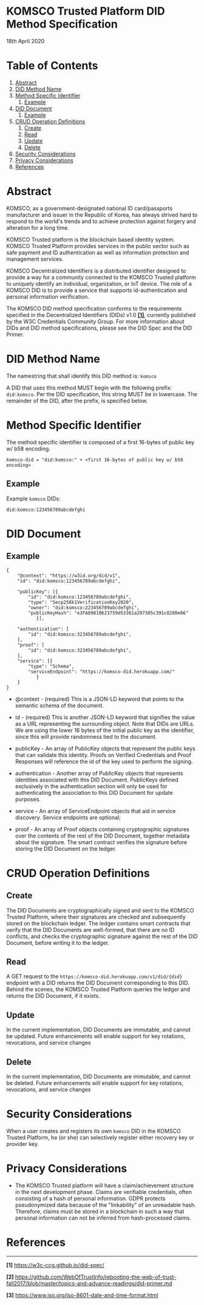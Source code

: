 KOMSCO Trusted Platform DID Method Specification
=================
18th April 2020

# Table of Contents
1. [Abstract](#abstract)
2. [DID Method Name](#name)
3. [Method Specific Identifier](#identifier)
    1. [Example](#example1)
4. [DID Document](#document)
    1. [Example](#example2)
5. [CRUD Operation Definitions](#crud)
    1. [Create](#create)
    2. [Read](#read)
    3. [Update](#update)
    4. [Delete](#delete)
6. [Security Considerations](#security)
7. [Privacy Considerations](#privacy)
8. [References](#references)
 
# Abstract <a name="abstract"></a>
KOMSCO, as a government-designated national ID card/passports manufacturer and issuer in the Republic of Korea, has always strived hard to respond to the world's trends and to achieve protection against forgery and alteration for a long time.

KOMSCO Trusted platform is the blockchain based identity system. KOMSCO Trusted Platform provides services in the public sector such as safe payment and ID authentication as well as information protection and management services. 

KOMSCO Decentralized Identifiers is a distributed identifier designed to provide a way for a community connected to the KOMSCO Trusted platform to uniquely identify an individual, organization, or IoT device. The role of a KOMSCO DID is to provide a service that supports id-authentication and personal information verification. 

The KOMSCO DID method specification conforms to the requirements specified in the Decentralized Identifiers (DIDs) v1.0 [**[1]**](https://w3c.github.io/did-core/), currently published by the W3C Credentials Community Group. 
For more information about DIDs and DID method specifications, please see the DID Spec and the DID Primer.
 
# DID Method Name <a name="name"></a>

The namestring that shall identify this DID method is: `komsco`

A DID that uses this method MUST begin with the following prefix: `did:komsco`. Per the DID specification, this string MUST be in lowercase. The remainder of the DID, after the prefix, is specified below.

# Method Specific Identifier <a name="identifier"></a>

The method specific identifier is composed of a first 16-bytes of public key w/ b58 encoding.
```
komsco-did = "did:komsco:" + <first 16-bytes of public key w/ b58 encoding>
```
## Example <a name="example1"></a>

Example `komsco` DIDs:
```
did:komsco:123456789abcdefghi
```
# DID Document <a name="document"></a>

## Example <a name="example2"></a>
```
{
	"@context": "https://w3id.org/did/v1",
	"id": "did:komsco:123456789abcdefghi",
	
	"publicKey": [{
		"id": "did:komsco:123456789abcdefghi",
		"type": "Secp256k1VerificationKey2020",
		"owner": "did:komsco:223456789abcdefghi",
		"publicKeyHash": "e3FA89810623759d53361a297305c391c8280e66"
	       }],

	"authentication": [
		"id": "did:komsco:323456789abcdefghi",
	],
	"proof": [
		"id": "did:komsco:323456789abcdefghi",
	],
	"service": [{
		"type": "Schema",
		"serviceEndpoint": "https://komsco-did.herokuapp.com/"
	       }
	]
}
```

* @context - (required) This is a JSON-LD keyword that points to the semantic schema of the document. 

* id - (required) This is another JSON-LD keyword that signifies the value as a URL representing the surrounding object. Note that DIDs are URLs. We are using the lower 16 bytes of the initial public key as the identifier, since this will provide randomness tied to the document.

* publicKey - An array of PublicKey objects that represent the public keys that can validate this identity. Proofs on Verified Credentials and Proof Responses will reference the id of the key used to perform the signing.

* authentication - Another array of PublicKey objects that represents identities associated with this DID Document. PublicKeys defined exclusively in the authentication section will only be used for authenticating the association to this DID Document for update purposes. 

* service - An array of ServiceEndpoint objects that aid in service discovery. Service endpoints are optional; 

* proof - An array of Proof objects containing cryptographic signatures over the contents of the rest of the DID Document, together metadata about the signature. The smart contract verifies the signature before storing the DID Document on the ledger.

# CRUD Operation Definitions <a name="crud"></a>

## Create <a name="create"></a>

The DID Documents are cryptographically signed and sent to the KOMSCO Trusted Platform, where their signatures are checked and subsequently stored on the blockchain ledger. The ledger contains smart contracts that verify that the DID Documents are well-formed, that there are no ID conflicts, and checks the cryptographic signature against the rest of the DID Document, before writing it to the ledger.

## Read <a name="read"></a>

A GET request to the `https://komsco-did.herokuapp.com/v1/did/{did}` endpoint with a DID returns the DID Document corresponding to this DID. Behind the scenes, the KOMSCO Trusted Platform queries the ledger and returns the DID Document, if it exists.

## Update <a name="update"></a>

In the current implementation, DID Documents are immutable, and cannot be updated. Future enhancements will enable support for key rotations, revocations, and service changes

## Delete <a name="delete"></a>

In the current implementation, DID Documents are immutable, and cannot be deleted. Future enhancements will enable support for key rotations, revocations, and service changes


# Security Considerations <a name="security"></a>

When a user creates and registers its own `komsco` DID in the KOMSCO Trusted Platform, he (or she) can selectively register either recovery key or provider key. 

# Privacy Considerations <a name="privacy"></a>

- The KOMSCO Trusted platform will have a claim/achievement structure in the next development phase. Claims are verifiable credentials, often consisting of a hash of personal information. GDPR protects pseudonymized data because of the "linkability" of an unreadable hash. Therefore, claims must be stored in a blockchain in such a way that personal information can not be inferred from hash-processed claims.

# References <a name="references"></a>
----------

 **[1]** https://w3c-ccg.github.io/did-spec/

 **[2]** https://github.com/WebOfTrustInfo/rebooting-the-web-of-trust-fall2017/blob/master/topics-and-advance-readings/did-primer.md

 **[3]** https://www.iso.org/iso-8601-date-and-time-format.html

